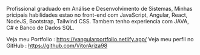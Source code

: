 Profissional  graduado em Análise e Desenvolvimento de Sistemas, Minhas pricipais habilidades estao no front-end com JavaScript, Angular, React, NodeJS, Bootstrap, Tailwind CSS.
Tambem tenho experiencia com JAVA,  C# e Banco de Dados  SQL.

Veja meu Portfolio : https://vangularportfolio.netlify.app/
Veja meu perfil no GitHub :  https://github.com/VitorAriza98
